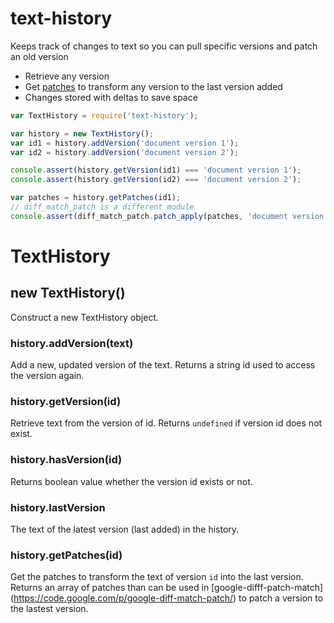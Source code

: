 # text-history
Keeps track of changes to text so you can pull specific versions and patch an old version

* Retrieve any version
* Get [patches](https://code.google.com/p/google-diff-match-patch/) to transform any version to the last version added
* Changes stored with deltas to save space

```javascript
var TextHistory = require('text-history');

var history = new TextHistory();
var id1 = history.addVersion('document version 1');
var id2 = history.addVersion('document version 2');

console.assert(history.getVersion(id1) === 'document version 1');
console.assert(history.getVersion(id2) === 'document version 2');

var patches = history.getPatches(id1);
// diff_match_patch is a different module
console.assert(diff_match_patch.patch_apply(patches, 'document version 1')[0] === 'document version 2');

```
# TextHistory
## new TextHistory()
Construct a new TextHistory object.
### history.addVersion(text)
Add a new, updated version of the text. Returns a string id used to access the version again.
### history.getVersion(id)
Retrieve text from the version of id. Returns `undefined` if version id does not exist.
### history.hasVersion(id)
Returns boolean value whether the version id exists or not.
### history.lastVersion
The text of the latest version (last added) in the history.
### history.getPatches(id)
Get the patches to transform the text of version `id` into the last version. Returns an array of patches than can be used in [google-difff-patch-match] (https://code.google.com/p/google-diff-match-patch/) to patch a version to the lastest version.
